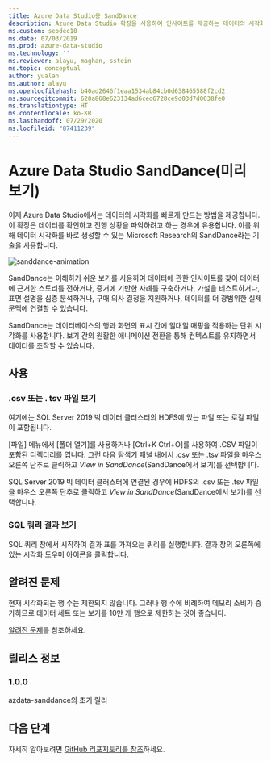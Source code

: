 ```yaml
---
title: Azure Data Studio용 SandDance
description: Azure Data Studio 확장을 사용하여 인사이트를 제공하는 데이터의 시각화를 빠르게 만드는 방법을 알아봅니다.
ms.custom: seodec18
ms.date: 07/03/2019
ms.prod: azure-data-studio
ms.technology: ''
ms.reviewer: alayu, maghan, sstein
ms.topic: conceptual
author: yualan
ms.author: alayu
ms.openlocfilehash: b40ad2646f1eaa1534ab84cb0d638465588f2cd2
ms.sourcegitcommit: 620a868e623134ad6ced6728ce9d03d7d0038fe0
ms.translationtype: HT
ms.contentlocale: ko-KR
ms.lasthandoff: 07/29/2020
ms.locfileid: "87411239"
---
```

# <a name="sanddance-for-azure-data-studio-preview"></a>Azure Data Studio SandDance(미리 보기)
이제 Azure Data Studio에서는 데이터의 시각화를 빠르게 만드는 방법을 제공합니다. 이 확장은 데이터를 확인하고 진행 상황을 파악하려고 하는 경우에 유용합니다. 이를 위해 데이터 시각화를 바로 생성할 수 있는 Microsoft Research의 SandDance라는 기술을 사용합니다.

![sanddance-animation](https://user-images.githubusercontent.com/11507384/54236654-52d42800-44d1-11e9-859e-6c5d297a46d2.gif)

SandDance는 이해하기 쉬운 보기를 사용하여 데이터에 관한 인사이트를 찾아 데이터에 근거한 스토리를 전하거나, 증거에 기반한 사례를 구축하거나, 가설을 테스트하거나, 표면 설명을 심층 분석하거나, 구매 의사 결정을 지원하거나, 데이터를 더 광범위한 실제 문맥에 연결할 수 있습니다.

SandDance는 데이터베이스의 행과 화면의 표시 간에 일대일 매핑을 적용하는 단위 시각화를 사용합니다.
보기 간의 원활한 애니메이션 전환을 통해 컨텍스트를 유지하면서 데이터를 조작할 수 있습니다.

## <a name="usage"></a>사용

### <a name="view-csv-or-tsv-files"></a>.csv 또는 . tsv 파일 보기
여기에는 SQL Server 2019 빅 데이터 클러스터의 HDFS에 있는 파일 또는 로컬 파일이 포함됩니다.
 
[파일] 메뉴에서 [폴더 열기]를 사용하거나 [Ctrl+K Ctrl+O]를 사용하여 .CSV 파일이 포함된 디렉터리를 엽니다.  그런 다음 탐색기 패널 내에서 .csv 또는 .tsv 파일을 마우스 오른쪽 단추로 클릭하고 *View in SandDance*(SandDance에서 보기)를 선택합니다.

SQL Server 2019 빅 데이터 클러스터에 연결된 경우에 HDFS의 .csv 또는 .tsv 파일을 마우스 오른쪽 단추로 클릭하고 *View in SandDance*(SandDance에서 보기)를 선택합니다.

### <a name="view-sql-query-results"></a>SQL 쿼리 결과 보기

SQL 쿼리 창에서 시작하여 결과 표를 가져오는 쿼리를 실행합니다. 결과 창의 오른쪽에 있는 시각화 도우미 아이콘을 클릭합니다.

## <a name="known-issues"></a>알려진 문제

현재 시각화되는 행 수는 제한되지 않습니다. 그러나 행 수에 비례하여 메모리 소비가 증가하므로 데이터 세트 또는 보기를 10만 개 행으로 제한하는 것이 좋습니다.

[알려진 문제](https://microsoft.github.io/SandDance/#known-issues)를 참조하세요.

## <a name="release-notes"></a>릴리스 정보

### <a name="100"></a>1.0.0

azdata-sanddance의 초기 릴리

## <a name="next-steps"></a>다음 단계
자세히 알아보려면 [GitHub 리포지토리를 참조](https://github.com/Microsoft/SandDance)하세요.
